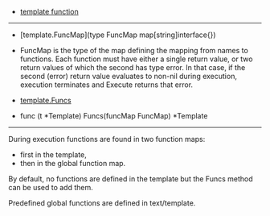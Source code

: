 - [template function](https://godoc.org/text/template#hdr-Functions)

***************************************

- [template.FuncMap](type FuncMap map[string]interface{})
- FuncMap is the type of the map defining the mapping from names to functions. Each function must have either a single return value, or two return values of which the second has type error. In that case, if the second (error) return value evaluates to non-nil during execution, execution terminates and Execute returns that error.

- [template.Funcs](https://godoc.org/text/template#Template.Funcs)
- func (t *Template) Funcs(funcMap FuncMap) *Template

***************************************

During execution functions are found in two function maps: 
- first in the template, 
- then in the global function map. 

By default, no functions are defined in the template but the Funcs method can be used to add them.

Predefined global functions are defined in text/template.
